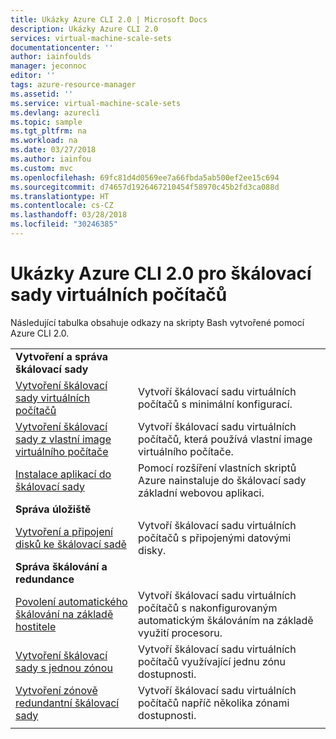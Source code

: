 ```yaml
---
title: Ukázky Azure CLI 2.0 | Microsoft Docs
description: Ukázky Azure CLI 2.0
services: virtual-machine-scale-sets
documentationcenter: ''
author: iainfoulds
manager: jeconnoc
editor: ''
tags: azure-resource-manager
ms.assetid: ''
ms.service: virtual-machine-scale-sets
ms.devlang: azurecli
ms.topic: sample
ms.tgt_pltfrm: na
ms.workload: na
ms.date: 03/27/2018
ms.author: iainfou
ms.custom: mvc
ms.openlocfilehash: 69fc81d4d0569ee7a66fbda5ab500ef2ee15c694
ms.sourcegitcommit: d74657d1926467210454f58970c45b2fd3ca088d
ms.translationtype: HT
ms.contentlocale: cs-CZ
ms.lasthandoff: 03/28/2018
ms.locfileid: "30246385"
---
```

# <a name="azure-cli-20-samples-for-virtual-machine-scale-sets"></a>Ukázky Azure CLI 2.0 pro škálovací sady virtuálních počítačů

Následující tabulka obsahuje odkazy na skripty Bash vytvořené pomocí Azure CLI 2.0.

| | |
|---|---|
|**Vytvoření a správa škálovací sady**||
| [Vytvoření škálovací sady virtuálních počítačů](scripts/cli-sample-create-simple-scale-set.md?toc=%2fcli%2fazure%2ftoc.json) | Vytvoří škálovací sadu virtuálních počítačů s minimální konfigurací. |
| [Vytvoření škálovací sady z vlastní image virtuálního počítače](scripts/cli-sample-create-scale-set-from-custom-image.md?toc=%2fcli%2fmodule%2ftoc.json) | Vytvoří škálovací sadu virtuálních počítačů, která používá vlastní image virtuálního počítače. |
| [Instalace aplikací do škálovací sady](scripts/cli-sample-install-apps.md?toc=%2fcli%2fmodule%2ftoc.json) | Pomocí rozšíření vlastních skriptů Azure nainstaluje do škálovací sady základní webovou aplikaci. |
|**Správa úložiště**||
| [Vytvoření a připojení disků ke škálovací sadě](scripts/cli-sample-attach-disks.md?toc=%2fcli%2fmodule%2ftoc.json) | Vytvoří škálovací sadu virtuálních počítačů s připojenými datovými disky. |
|**Správa škálování a redundance**||
| [Povolení automatického škálování na základě hostitele](scripts/cli-sample-enable-autoscale.md?toc=%2fcli%2fazure%2ftoc.json) | Vytvoří škálovací sadu virtuálních počítačů s nakonfigurovaným automatickým škálováním na základě využití procesoru. |
| [Vytvoření škálovací sady s jednou zónou](scripts/cli-sample-single-availability-zone-scale-set.md?toc=%2fcli%2fazure%2ftoc.json) | Vytvoří škálovací sadu virtuálních počítačů využívající jednu zónu dostupnosti. |
| [Vytvoření zónově redundantní škálovací sady](scripts/cli-sample-zone-redundant-scale-set.md?toc=%2fcli%2fazure%2ftoc.json) | Vytvoří škálovací sadu virtuálních počítačů napříč několika zónami dostupnosti. |
| | |